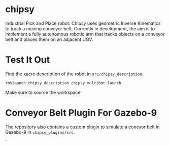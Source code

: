 # chipsy
Industrial Pick and Place robot. Chipsy uses geometric Inverse Kinematics to track a moving conveyor belt. Currently in development, the aim is to implement a fully autonomous robotic arm that tracks objects on a conveyor belt and places them on an adjacent UGV.

# Test It Out
Find the xacro description of the robot in `src/chipsy_description`.

`roslaunch chipsy_description chipsy_multibot.launch`

Make sure to source the workspace!

# Conveyor Belt Plugin For Gazebo-9
The repository also contains a custom plugin to simulate a coneyor belt in Gazebo-9 in `chipsy_plugins/src`.

`
